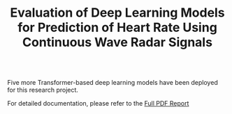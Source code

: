 <h1 align='center'>Evaluation of Deep Learning Models for Prediction of Heart Rate Using Continuous Wave Radar Signals</h1>

</br></br>

Five more Transformer-based deep learning models have been deployed for this research project.

For detailed documentation, please refer to the [Full PDF Report](https://github.com/WeichunAuto/RadarDL60/blob/main/Evaluation_of_ML_Models_for_Prediction_HR_Using_Continuous_Wave_Radar_Signals.pdf)
